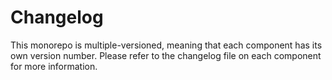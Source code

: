 # Changelog

This monorepo is multiple-versioned, meaning that each component has its own version number. Please refer to the changelog file on each component for more information.
